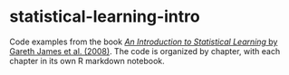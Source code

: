 # statistical-learning-intro
Code examples from the book [_An Introduction to Statistical Learning_ by Gareth James et al. (2008)](http://www-bcf.usc.edu/~gareth/ISL/index.html). The code is organized by chapter, with each chapter in its own R markdown notebook. 
